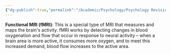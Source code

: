 ```yaml
---
{"dg-publish":true,"permalink":"/Academic/Psychology/Psychology Revision/Topics/MRI/"}
---
```


**Functional MRI (fMRI)**: This is a special type of MRI that measures and maps the brain's activity. fMRI works by detecting changes in blood oxygenation and flow that occur in response to neural activity – when a brain area is more active, it consumes more oxygen, and to meet this increased demand, blood flow increases to the active area.
